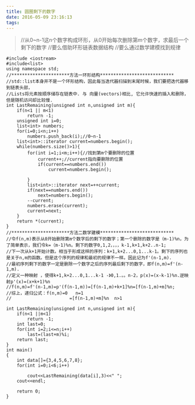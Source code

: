 ```yaml
---
title: 圆圈剩下的数字
date: 2016-05-09 23:16:13
tags:
---
```


> //从0~n-1这n个数字构成环形，从0开始每次删除第m个数字，求最后一个剩下的数字 //要么借助环形链表数据结构
> //要么通过数学建模找到规律

    #include <iostream>
    #include<list>
    using namespace std;
    //**********************方法一环形结构****************************
    //std::list本身并不是一个环形结构，因此每当迭代器扫描到末尾时候，我们要把迭代器移到链表头部，
    //Lists将元素按顺序储存在链表中. 与 向量(vectors)相比, 它允许快速的插入和删除，但是随机访问却比较慢.
    int LastRemaining(unsigned int n,unsigned int m){
        if(n<1 || m<1)
            return -1;
        unsigned int i=0;
        list<int> numbers;
        for(i=0;i<n;i++)
            numbers.push_back(i);//0~n-1
        list<int>::iterator current=numbers.begin();
        while(numbers.size()>1){
            for(int i=1;i<m;i++){//找到第m个要删除的位置
                current++;//current指向要删除的位置
                if(current==numbers.end())
                    current=numbers.begin();
    
            }
            list<int>::iterator next=++current;
            if(next==numbers.end())
                next=numbers.begin();
            --current;
            numbers.erase(current);
            current=next;
        }
        return *(current);
    }
    //**********************方法二数学建模****************************
    //令f(n,m)表示从0开始删除第m个数字后的剩下的数字；第一个删除的数字是（m-1)%n，为了简单表示，我们令k=（m-1)%n。剩下的数字0,1,2，，，，k-1,k+1,k+2..n-1;
    //下一次从k+1开始计数。相当于形成这样的序列：k+1,k+2...0,1...k-1。剩下的序列也是关于n,m的函数。但是这个序列的规律和最初的规律不一样。因此记为f'(n-1,m).
    //最初序列剩下的数字一定是删除一个数字之后的序列最后剩下的数字，即f(n,m)=f'(n-1,m).
    //定义一种映射 ，使得k+1,k+2...0,1...k-1 -》0,1.。。n-2，p(x)=(x-k-1)%n.逆映射p'(x)=(x+k+1)%n
    //f(n,m)=f'(n-1,m)=p'(f(n-1,m))=[f(n-1,m)+k+1]%n=[f(n-1,m)+m]%n;
    //综上，递归公式：f(n,m)=0   n=1
    //                      =[f(n-1,m)+m]%n  n>1
    
    int LastRemaining(unsigned int n,unsigned int m){
        if(n<1 ||m<1)
            return -1;
        int last=0;
        for(int i=2;i<=n;i++)
            last=(last+m)%i;
        return last;
    }
    int main()
    {
        int data[]={3,4,5,6,7,8};
        for(int i=0;i<6;i++)
    
            cout<<LastRemaining(data[i],3)<<" ";
        cout<<endl;
    
        return 0;
    }

